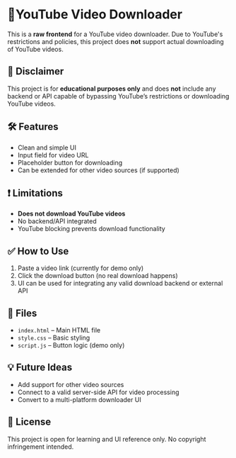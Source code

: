 # 🔻YouTube Video Downloader

This is a **raw frontend** for a YouTube video downloader. Due to YouTube's restrictions and policies, this project does **not** support actual downloading of YouTube videos.

## 🚫 Disclaimer
This project is for **educational purposes only** and does **not** include any backend or API capable of bypassing YouTube’s restrictions or downloading YouTube videos.

## 🛠 Features
- Clean and simple UI
- Input field for video URL
- Placeholder button for downloading
- Can be extended for other video sources (if supported)

## ❗ Limitations
- **Does not download YouTube videos**
- No backend/API integrated
- YouTube blocking prevents download functionality

## ✅ How to Use
1. Paste a video link (currently for demo only)
2. Click the download button (no real download happens)
3. UI can be used for integrating any valid download backend or external API

## 📁 Files
- `index.html` – Main HTML file
- `style.css` – Basic styling
- `script.js` – Button logic (demo only)

## 💡 Future Ideas
- Add support for other video sources
- Connect to a valid server-side API for video processing
- Convert to a multi-platform downloader UI

## 📜 License
This project is open for learning and UI reference only. No copyright infringement intended.
